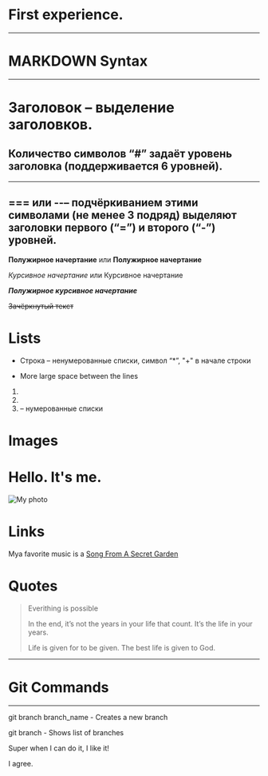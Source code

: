 # First experience.

___
# MARKDOWN Syntax
____

# Заголовок – выделение заголовков. 

## Количество символов “#” задаёт уровень заголовка (поддерживается 6 уровней). ##

---
=== или --– подчёркиванием этими символами (не менее 3 подряд) выделяют заголовки первого (“=”) и второго (“-”) уровней.
---

**Полужирное начертание** или __Полужирное начертание__

*Курсивное начертание* или Курсивное начертание

__*Полужирное курсивное начертание*__

~~Зачёркнутый текст~~

# Lists

* Строка – ненумерованные списки, символ “*”, "+" в начале строки
+ More large space between the lines

1.  
2.
3. – нумерованные списки

# Images

Hello. It's me.
=======
![My photo](Elena.jpg)

# Links

Mya favorite music is a
[Song From A Secret Garden](https://www.youtube.com/watch?v=jR1gerSNTYk)

# Quotes

> Everithing is possible
>
>In the end, it’s not the years in your life that count. It’s the life in your years.
>
> Life is given for to be given. The best life is given to God.

___
# Git Commands
___

git branch branch_name  - Creates a new branch

git branch  - Shows list of branches

Super when I can do it, I like it!

I agree.

